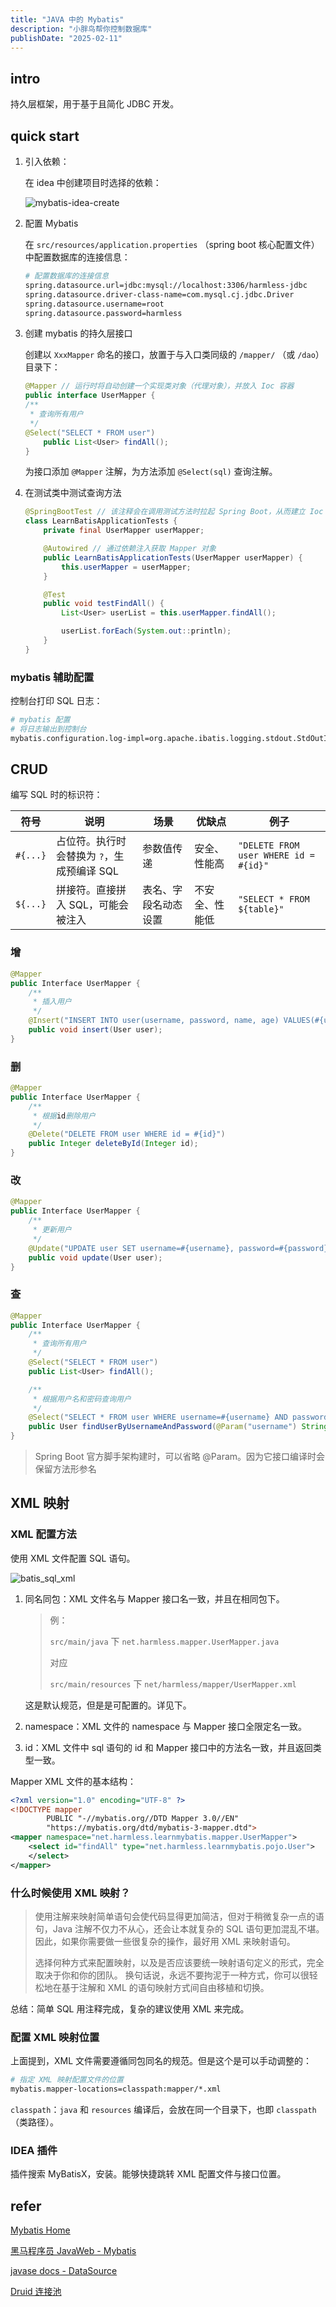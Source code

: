 ```yaml
---
title: "JAVA 中的 Mybatis"
description: "小胖鸟帮你控制数据库"
publishDate: "2025-02-11"
---
```


## intro

持久层框架，用于基于且简化 JDBC 开发。

## quick start

1. 引入依赖：

    在 idea 中创建项目时选择的依赖：

    ![mybatis-idea-create](https://s2.loli.net/2025/02/11/aDxGpMriIFv3zTg.jpg)

2. 配置 Mybatis

    在 `src/resources/application.properties` （spring boot 核心配置文件）中配置数据库的连接信息：

    ```bash
    # 配置数据库的连接信息
    spring.datasource.url=jdbc:mysql://localhost:3306/harmless-jdbc
    spring.datasource.driver-class-name=com.mysql.cj.jdbc.Driver
    spring.datasource.username=root
    spring.datasource.password=harmless
    ```

3. 创建 mybatis 的持久层接口

    创建以 `XxxMapper` 命名的接口，放置于与入口类同级的 `/mapper/` （或 `/dao`）目录下：

    ```java
    @Mapper // 运行时将自动创建一个实现类对象（代理对象），并放入 Ioc 容器
    public interface UserMapper {
    /**
     * 查询所有用户
     */
    @Select("SELECT * FROM user")
        public List<User> findAll();
    }
    ```

    为接口添加 `@Mapper` 注解，为方法添加 `@Select(sql)` 查询注解。

4. 在测试类中测试查询方法

    ```java
    @SpringBootTest // 该注释会在调用测试方法时拉起 Spring Boot，从而建立 Ioc 容器
    class LearnBatisApplicationTests {
        private final UserMapper userMapper;

        @Autowired // 通过依赖注入获取 Mapper 对象
        public LearnBatisApplicationTests(UserMapper userMapper) {
            this.userMapper = userMapper;
        }

        @Test
        public void testFindAll() {
            List<User> userList = this.userMapper.findAll();

            userList.forEach(System.out::println);
        }
    }
    ```

### mybatis 辅助配置

控制台打印 SQL 日志：

```bash
# mybatis 配置
# 将日志输出到控制台
mybatis.configuration.log-impl=org.apache.ibatis.logging.stdout.StdOutImpl
```

## CRUD

编写 SQL 时的标识符：

|符号|说明|场景|优缺点|例子|
|---|---|---|---|---|
|`#{...}`|占位符。执行时会替换为 `?`，生成预编译 SQL|参数值传递|安全、性能高|`"DELETE FROM user WHERE id = #{id}"`|
|`${...}`|拼接符。直接拼入 SQL，可能会被注入|表名、字段名动态设置|不安全、性能低|`"SELECT * FROM ${table}"`|

### 增

```java
@Mapper
public Interface UserMapper {
    /**
     * 插入用户
     */
    @Insert("INSERT INTO user(username, password, name, age) VALUES(#{username}, #{password}, #{name}, #{age})")
    public void insert(User user);
}
```

### 删

```java
@Mapper
public Interface UserMapper {
    /**
     * 根据id删除用户
     */
    @Delete("DELETE FROM user WHERE id = #{id}")
    public Integer deleteById(Integer id);
}
```

### 改

```java
@Mapper
public Interface UserMapper {
    /**
     * 更新用户
     */
    @Update("UPDATE user SET username=#{username}, password=#{password}, name=#{name}, age=#{age} WHERE id = #{id}")
    public void update(User user);
}
```

### 查

```java
@Mapper
public Interface UserMapper {
    /**
     * 查询所有用户
     */
    @Select("SELECT * FROM user")
    public List<User> findAll();

    /**
     * 根据用户名和密码查询用户
     */
    @Select("SELECT * FROM user WHERE username=#{username} AND password=#{password}")
    public User findUserByUsernameAndPassword(@Param("username") String username, @Param("password") String password);
}
```

> Spring Boot 官方脚手架构建时，可以省略 @Param。因为它接口编译时会保留方法形参名

## XML 映射

### XML 配置方法

使用 XML 文件配置 SQL 语句。

![batis_sql_xml](https://s2.loli.net/2025/02/12/kWu5nfVL9eSrv7Z.jpg)

1. 同名同包：XML 文件名与 Mapper 接口名一致，并且在相同包下。

    > 例：
    >
    > `src/main/java` 下 `net.harmless.mapper.UserMapper.java` 
    >
    > 对应
    >
    > `src/main/resources` 下 `net/harmless/mapper/UserMapper.xml`

    这是默认规范，但是是可配置的。详见下。

2. namespace：XML 文件的 namespace 与 Mapper 接口全限定名一致。
3. id：XML 文件中 sql 语句的 id 和 Mapper 接口中的方法名一致，并且返回类型一致。

Mapper XML 文件的基本结构：

```xml
<?xml version="1.0" encoding="UTF-8" ?>
<!DOCTYPE mapper
        PUBLIC "-//mybatis.org//DTD Mapper 3.0//EN"
        "https://mybatis.org/dtd/mybatis-3-mapper.dtd">
<mapper namespace="net.harmless.learnmybatis.mapper.UserMapper">
    <select id="findAll" type="net.harmless.learnmybatis.pojo.User">
    </select>
</mapper>
```

### 什么时候使用 XML 映射？

> 使用注解来映射简单语句会使代码显得更加简洁，但对于稍微复杂一点的语句，Java 注解不仅力不从心，还会让本就复杂的 SQL 语句更加混乱不堪。 因此，如果你需要做一些很复杂的操作，最好用 XML 来映射语句。
>
> 选择何种方式来配置映射，以及是否应该要统一映射语句定义的形式，完全取决于你和你的团队。 换句话说，永远不要拘泥于一种方式，你可以很轻松地在基于注解和 XML 的语句映射方式间自由移植和切换。

总结：简单 SQL 用注释完成，复杂的建议使用 XML 来完成。

### 配置 XML 映射位置

上面提到，XML 文件需要遵循同包同名的规范。但是这个是可以手动调整的：

```bash
# 指定 XML 映射配置文件的位置
mybatis.mapper-locations=classpath:mapper/*.xml
```

`classpath`：`java` 和 `resources` 编译后，会放在同一个目录下，也即 `classpath` （类路径）。

### IDEA 插件

插件搜索 MyBatisX，安装。能够快捷跳转 XML 配置文件与接口位置。

## refer

[Mybatis Home](https://mybatis.org/mybatis-3/zh_CN/index.html)

[黑马程序员 JavaWeb - Mybatis](https://www.bilibili.com/video/BV1yGydYEE3H?spm_id_from=333.788.player.switch&vd_source=cbb9bae25f5ac9e51f8ff965eb794230&p=65)

[javase docs - DataSource](https://docs.oracle.com/en/java/javase/21/docs/api/java.sql/javax/sql/DataSource.html)

[Druid 连接池](https://github.com/alibaba/druid/wiki/%E9%A6%96%E9%A1%B5)